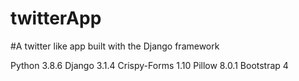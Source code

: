 # twitterApp
#A twitter like app built with the Django framework

Python 3.8.6
Django 3.1.4
Crispy-Forms 1.10
Pillow 8.0.1
Bootstrap 4
